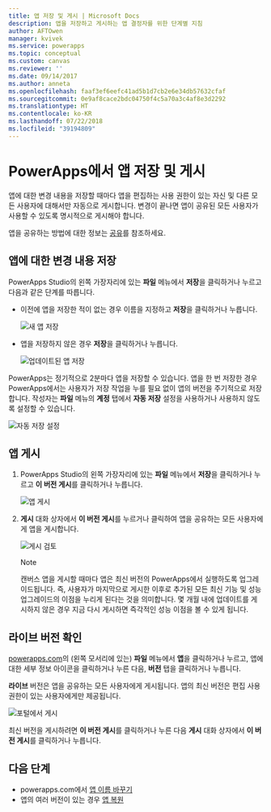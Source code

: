 ```yaml
---
title: 앱 저장 및 게시 | Microsoft Docs
description: 앱을 저장하고 게시하는 앱 결정자를 위한 단계별 지침
author: AFTOwen
manager: kvivek
ms.service: powerapps
ms.topic: conceptual
ms.custom: canvas
ms.reviewer: ''
ms.date: 09/14/2017
ms.author: anneta
ms.openlocfilehash: faaf3ef6eefc41ad5b1d7cb2e6e34db57632cfaf
ms.sourcegitcommit: 0e9af8cace2bdc04750f4c5a70a3c4af8e3d2292
ms.translationtype: HT
ms.contentlocale: ko-KR
ms.lasthandoff: 07/22/2018
ms.locfileid: "39194809"
---
```

# <a name="save-and-publish-an-app-in-powerapps"></a>PowerApps에서 앱 저장 및 게시
앱에 대한 변경 내용을 저장할 때마다 앱을 편집하는 사용 권한이 있는 자신 및 다른 모든 사용자에 대해서만 자동으로 게시합니다. 변경이 끝나면 앱이 공유된 모든 사용자가 사용할 수 있도록 명시적으로 게시해야 합니다.

앱을 공유하는 방법에 대한 정보는 [공유](share-app.md)를 참조하세요.

## <a name="save-changes-to-an-app"></a>앱에 대한 변경 내용 저장
PowerApps Studio의 왼쪽 가장자리에 있는 **파일** 메뉴에서 **저장**을 클릭하거나 누르고 다음과 같은 단계를 따릅니다.

* 이전에 앱을 저장한 적이 없는 경우 이름을 지정하고 **저장**을 클릭하거나 누릅니다.

    ![새 앱 저장](./media/save-publish-app/save-as.png)
* 앱을 저장하지 않은 경우 **저장**을 클릭하거나 누릅니다.  

    ![업데이트된 앱 저장](./media/save-publish-app/save-app.png)

PowerApps는 정기적으로 2분마다 앱을 저장할 수 있습니다. 앱을 한 번 저장한 경우 PowerApps에서는 사용자가 저장 작업을 누를 필요 없이 앱의 버전을 주기적으로 저장합니다. 작성자는 **파일** 메뉴의 **계정** 탭에서 **자동 저장** 설정을 사용하거나 사용하지 않도록 설정할 수 있습니다.

![자동 저장 설정](./media/save-publish-app/autosave.png)

## <a name="publish-an-app"></a>앱 게시
1. PowerApps Studio의 왼쪽 가장자리에 있는 **파일** 메뉴에서 **저장**을 클릭하거나 누르고 **이 버전 게시**를 클릭하거나 누릅니다.

    ![앱 게시](./media/save-publish-app/publish-app.png)
2. **게시** 대화 상자에서 **이 버전 게시**를 누르거나 클릭하여 앱을 공유하는 모든 사용자에게 앱을 게시합니다.

   ![게시 검토](./media/save-publish-app/publish-review.png)

   > [!NOTE]
   > 캔버스 앱을 게시할 때마다 앱은 최신 버전의 PowerApps에서 실행하도록 업그레이드됩니다. 즉, 사용자가 마지막으로 게시한 이후로 추가된 모든 최신 기능 및 성능 업그레이드의 이점을 누리게 된다는 것을 의미합니다. 몇 개월 내에 업데이트를 게시하지 않은 경우 지금 다시 게시하면 즉각적인 성능 이점을 볼 수 있게 됩니다.

## <a name="identify-the-live-version"></a>라이브 버전 확인
[powerapps.com](https://web.powerapps.com?utm_source=padocs&utm_medium=linkinadoc&utm_campaign=referralsfromdoc)의 (왼쪽 모서리에 있는) **파일** 메뉴에서 **앱**을 클릭하거나 누르고, 앱에 대한 세부 정보 아이콘을 클릭하거나 누른 다음, **버전** 탭을 클릭하거나 누릅니다.

**라이브** 버전은 앱을 공유하는 모든 사용자에게 게시됩니다. 앱의 최신 버전은 편집 사용 권한이 있는 사용자에게만 제공됩니다.

![포털에서 게시](./media/save-publish-app/publish-portal.png)

최신 버전을 게시하려면 **이 버전 게시**를 클릭하거나 누른 다음 **게시** 대화 상자에서 **이 버전 게시**를 클릭하거나 누릅니다.

## <a name="next-steps"></a>다음 단계
* powerapps.com에서 [앱 이름 바꾸기](set-name-tile.md)
* 앱의 여러 버전이 있는 경우 [앱 복원](restore-an-app.md)
